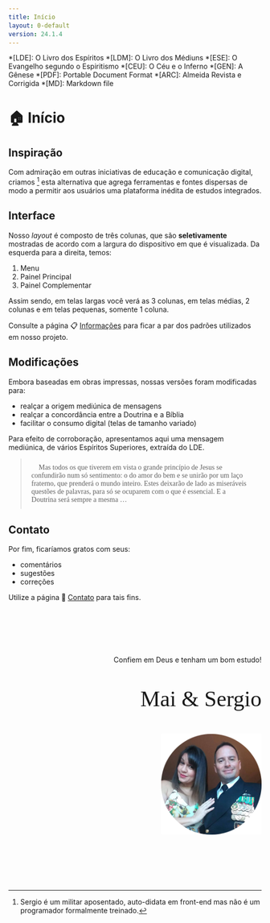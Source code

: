```yaml
---
title: Início
layout: 0-default
version: 24.1.4
---
```


*[LDE]: O Livro dos Espíritos
*[LDM]: O Livro dos Médiuns
*[ESE]: O Evangelho segundo o Espiritismo
*[CEU]: O Céu e o Inferno
*[GEN]: A Gênese
*[PDF]: Portable Document Format
*[ARC]: Almeida Revista e Corrigida
*[MD]: Markdown file

# <span class="emoji">🏠</span> Início

## Inspiração 

Com admiração em outras iniciativas de educação e comunicação digital, criamos [^1] esta alternativa que agrega ferramentas e fontes dispersas de modo a permitir aos usuários uma plataforma inédita de estudos integrados.

## Interface

Nosso <i>layout</i> é composto de três colunas, que são **seletivamente** mostradas de acordo com a largura do dispositivo em que é visualizada. Da esquerda para a direita, temos:

1. Menu
2. Painel Principal
3. Painel Complementar

Assim sendo, em telas largas você verá as 3 colunas, em telas médias, 2 colunas e em telas pequenas, somente 1 coluna.

Consulte a página <span class="emoji">📋</span> [Informações](./info.md) para ficar a par dos padrões utilizados em nosso projeto.

## Modificações

Embora baseadas em obras impressas, nossas versões foram modificadas para:

- realçar a origem mediúnica de mensagens
- realçar a concordância entre a Doutrina e a Bíblia
- facilitar o consumo digital (telas de tamanho variado)

Para efeito de corroboração, apresentamos aqui uma mensagem mediúnica, de vários Espíritos Superiores, extraída do LDE.

<blockquote class="spirit" style="font-family: 'Georgia', serif; padding: 10px 20px">👻 Mas todos os que tiverem em vista o grande princípio de Jesus se confundirão num só sentimento: o do amor do bem e se unirão por um laço fraterno, que prenderá o mundo inteiro. Estes deixarão de lado as miseráveis questões de palavras, para só se ocuparem com o que é essencial. E a Doutrina será sempre a mesma …</blockquote>

<!--
## Contato

Caso tenha alguma dúvida, entre em contato utilizando o botão do chat (canto inferior direito). 

<!--
<img src="./images/crisp-logo.svg" width="30" height="30" alt="botão do crisp chat" style="all: unset; height: 30px; vertical-align: text-bottom;">
-->

## Contato

Por fim, ficaríamos gratos com seus:

- comentários
- sugestões
- correções

Utilize a página 📧 [Contato](./4-contact.html) para tais fins.

<p>&nbsp;</p>
<p>&nbsp;</p>
<p>&nbsp;</p>

<div style="text-align: right">
<p style="font-family: 'Inter', sans;">Confiem em Deus e tenham um bom estudo!</p>

<p style="font-family: 'Zeyada', cursive; font-size: 44px">Mai & Sergio</p>

<img src="./images/us-round.png" width="200" height="200" alt="foto do casal" style="all: unset; background-color: transparent;  width: 200px; overflow:clip !important">

</div>

<p>&nbsp;</p>
<p>&nbsp;</p>
<p>&nbsp;</p>

[^1]: Sergio é um militar aposentado, auto-didata em front-end mas não é um programador formalmente treinado.

